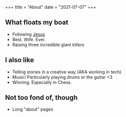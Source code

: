 +++
title = "About"
date = "2021-07-07"
+++

## What floats my boat

- Following [Jesus](https://www.youtube.com/watch?v=p7XRPGzL6kk)
- Best. Wife. Ever.
- Raising three incredible giant killers

## I also like

- Telling stories in a creative way (AKA working in tech)
- Music! Particularly playing drums or the guitar <3
- Winning. Especially in Chess.

## Not too fond of, though

- Long "about" pages
